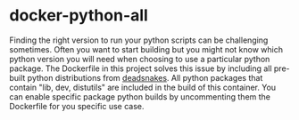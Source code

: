 # docker-python-all

Finding the right version to run your python scripts can be challenging sometimes. Often you want to start building but you might not know which python version you will need when choosing to use a particular python package.  The Dockerfile in this project solves this issue by including all pre-built python distributions from [deadsnakes](https://github.com/deadsnakes). All python packages that contain "lib, dev, distutils" are included in the build of this container.  You can enable specific package python builds by uncommenting them the Dockerfile for you specific use case.
